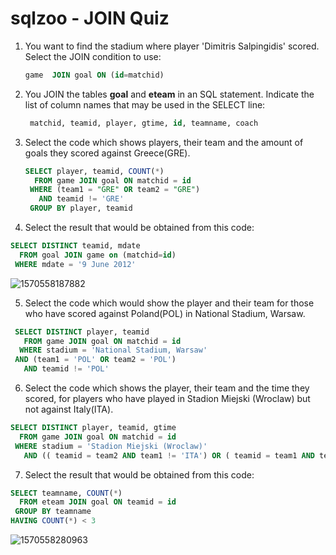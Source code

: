 # sqlzoo - JOIN Quiz

1. You want to find the stadium where player 'Dimitris Salpingidis' scored. Select the JOIN condition to use:

   ```sql
   game  JOIN goal ON (id=matchid)
   ```

   

2. You JOIN the tables **goal** and **eteam** in an SQL statement. Indicate the list of column names that may be used in the SELECT line:

   ```sql
    matchid, teamid, player, gtime, id, teamname, coach
   ```

   

3. Select the code which shows players, their team and the amount of goals they scored against Greece(GRE).

   ```sql
   SELECT player, teamid, COUNT(*)
     FROM game JOIN goal ON matchid = id
    WHERE (team1 = "GRE" OR team2 = "GRE")
      AND teamid != 'GRE'
    GROUP BY player, teamid
   ```

   

4. Select the result that would be obtained from this code: 

```sql
SELECT DISTINCT teamid, mdate
  FROM goal JOIN game on (matchid=id)
 WHERE mdate = '9 June 2012'
```

![1570558187882](C:\Users\凌\AppData\Roaming\Typora\typora-user-images\1570558187882.png)

5. Select the code which would show the player and their team for those who have scored against Poland(POL) in National Stadium, Warsaw.

  ```sql
   SELECT DISTINCT player, teamid 
     FROM game JOIN goal ON matchid = id 
    WHERE stadium = 'National Stadium, Warsaw' 
   AND (team1 = 'POL' OR team2 = 'POL')
     AND teamid != 'POL'
  ```

  

6. Select the code which shows the player, their team and the time they scored, for players who have played in Stadion Miejski (Wroclaw) but not against Italy(ITA).

  ```sql
  SELECT DISTINCT player, teamid, gtime
    FROM game JOIN goal ON matchid = id
   WHERE stadium = 'Stadion Miejski (Wroclaw)'
     AND (( teamid = team2 AND team1 != 'ITA') OR ( teamid = team1 AND team2 != 'ITA'))
  ```

7. Select the result that would be obtained from this code: 

```sql
SELECT teamname, COUNT(*)
  FROM eteam JOIN goal ON teamid = id
 GROUP BY teamname
HAVING COUNT(*) < 3
```

![1570558280963](C:\Users\凌\AppData\Roaming\Typora\typora-user-images\1570558280963.png)